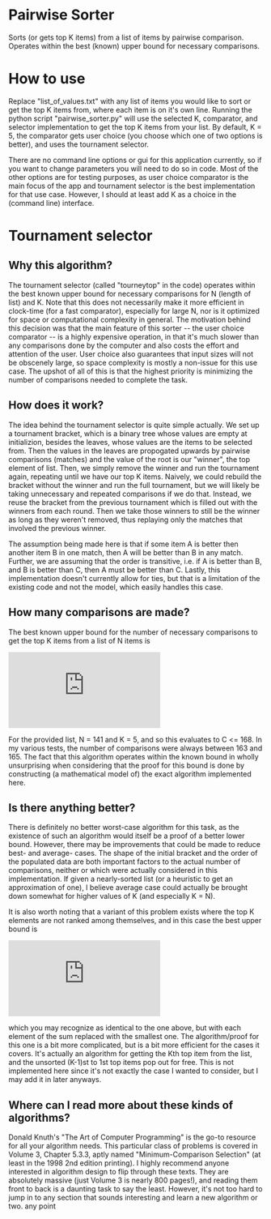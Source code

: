 # Pairwise Sorter
Sorts (or gets top K items) from a list of items by pairwise comparison. Operates within the best (known) upper bound for necessary comparisons.

# How to use
Replace "list_of_values.txt" with any list of items you would like to sort or get the top K items from, where each item is on it's own line. 
Running the python script "pairwise_sorter.py" will use the selected K, comparator, and selector implementation to get the top K items from your list.
By default, K = 5, the comparator gets user choice (you choose which one of two options is better), and uses the tournament selector.

There are no command line options or gui for this application currently, so if you want to change parameters you will need to do so in code.
Most of the other options are for testing purposes, as user choice comparator is the main focus of the app and tournament selector is the
best implementation for that use case. However, I should at least add K as a choice in the (command line) interface.

# Tournament selector
## Why this algorithm?
The tournament selector (called "tourneytop" in the code) operates within the best known upper bound for necessary comparisons for N (length of list) and K.
Note that this does not necessarily make it more efficient in clock-time (for a fast comparator), especially for large N, nor is it optimized for space or 
computational complexity in general. The motivation behind this decision was that the main feature of this sorter -- the user choice comparator -- is a highly 
expensive operation, in that it's much slower than any comparisons done by the computer and also costs the effort and attention of the user. User choice also 
guarantees that input sizes will not be obscenely large, so space complexity is mostly a non-issue for this use case. The upshot of all of this is that the
highest priority is minimizing the number of comparisons needed to complete the task.

## How does it work?
The idea behind the tournament selector is quite simple actually. We set up a tournament bracket, which is a binary tree whose values are empty at initializion,
besides the leaves, whose values are the items to be selected from. Then the values in the leaves are propogated upwards by pairwise comparisons (matches) and
the value of the root is our "winner", the top element of list. Then, we simply remove the winner and run the tournament again, repeating until we have our top K
items. Naively, we could rebuild the bracket without the winner and run the full tournament, but we will likely be taking unnecessary and repeated comparisons if we do that.
Instead, we reuse the bracket from the previous tournament which is filled out with the winners from each round. Then we take those winners to still be the winner as
long as they weren't removed, thus replaying only the matches that involved the previous winner.

The assumption being made here is that if some item A is better then another item B in one match, then A will be better than B in any match. Further, we are assuming that
the order is transitive, i.e. if A is better than B, and B is better than C, then A must be better than C. Lastly, this implementation doesn't currently allow for
ties, but that is a limitation of the existing code and not the model, which easily handles this case.

## How many comparisons are made?
The best known upper bound for the number of necessary comparisons to get the top K items from a list of N items is

![equation](https://latex.codecogs.com/svg.latex?C%28N%2CK%29%20%5Cleq%20N%20-%20K%20&plus;%20%5Csum%5Climits_%7Bj%20%3D%20N%20&plus;%202%20-%20K%7D%5E%7BN%7D%20%5Clceil%20%5Clg%28j%29%5Crceil)

For the provided list, N = 141 and K = 5, and so this evaluates to C <= 168. In my various tests, the number of comparisons were always between 163 and 165. The fact
that this algorithm operates within the known bound in wholly unsurprising when considering that the proof for this bound is done by constructing (a mathematical model
of) the exact algorithm implemented here.

## Is there anything better?
There is definitely no better worst-case algorithm for this task, as the existence of such an algorithm would itself be a proof of a better lower bound. However,
there may be improvements that could be made to reduce best- and average- cases. The shape of the initial bracket and the order of the populated data are both important
factors to the actual number of comparisons, neither or which were actually considered in this implementation. If given a nearly-sorted list (or a heuristic to get an
approximation of one), I believe average case could actually be brought down somewhat for higher values of K (and especially K = N).

It is also worth noting that a variant of this problem exists where the top K elements are not ranked among themselves, and in this case the best upper bound is

![equation](https://latex.codecogs.com/svg.latex?C%28N%2CK%29%20%5Cleq%20N%20-%20K%20&plus;%20%28K-1%29%5Clceil%5Clg%28N&plus;2-K%29%29%5Crceil)

which you may recognize as identical to the one above, but with each element of the sum replaced with the smallest one. The algorithm/proof for this one is a bit more
complicated, but is a bit more efficient for the cases it covers. It's actually an algorithm for getting the Kth top item from the list, and the unsorted (K-1)st to 1st
top items pop out for free. This is not implemented here since it's not exactly the case I wanted to consider, but I may add it in later anyways.

## Where can I read more about these kinds of algorithms?
Donald Knuth's "The Art of Computer Programming" is the go-to resource for all your algorithm needs. This particular class of problems is covered in Volume 3, 
Chapter 5.3.3, aptly named "Minimum-Comparison Selection" (at least in the 1998 2nd edition printing). I highly recommend anyone interested in algorithm design to flip 
through these texts. They are absolutely massive (just Volume 3 is nearly 800 pages!), and reading them front to back is a daunting task to say the least. However, it's 
not too hard to jump in to any section that sounds interesting and learn a new algorithm or two.
any point
